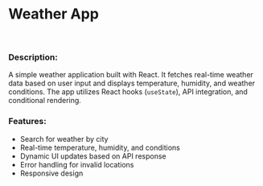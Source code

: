 # Weather App
<br>
    
<h3>Description:</h3>
<p>A simple weather application built with React. It fetches real-time weather data based on user input and displays temperature, humidity, and weather conditions. The app utilizes React hooks (<code>useState</code>), API integration, and conditional rendering.</p>
    
<h3>Features:</h3>
    <ul>
        <li>Search for weather by city</li>
        <li>Real-time temperature, humidity, and conditions</li>
        <li>Dynamic UI updates based on API response</li>
        <li>Error handling for invalid locations</li>
        <li>Responsive design</li>
    </ul>

